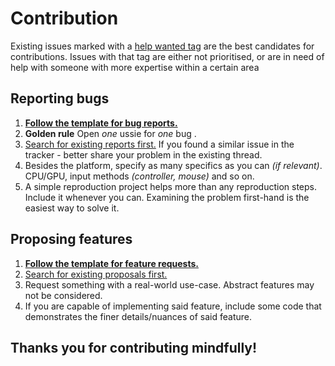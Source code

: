 # Contribution

Existing issues marked with a [help wanted tag](https://github.com/ninetailsrabbit/indie-blueprint-scene-transition/labels/help%20wanted) are the best candidates for contributions. Issues with that tag are either not prioritised, or are in need of help with someone with more expertise within a certain area

## Reporting bugs

1. **[Follow the template for bug reports.](https://github.com/ninetailsrabbit/indie-blueprint-scene-transition/issues/new?assignees=ninetailsrabbit&labels=%F0%9F%90%9B+bug&projects=&template=bug_report.md&title)**
2. **Golden rule** Open _one_ ussie for _one_ bug .
3. [Search for existing reports first.](https://github.com/ninetailsrabbit/indie-blueprint-scene-transition/issues) If you found a similar issue in the tracker - better share your problem in the existing thread.
4. Besides the platform, specify as many specifics as you can _(if relevant)_. CPU/GPU, input methods _(controller, mouse)_ and so on.
5. A simple reproduction project helps more than any reproduction steps. Include it whenever you can. Examining the problem first-hand is the easiest way to solve it.

## Proposing features

1. **[Follow the template for feature requests.](https://github.com/ninetailsrabbit/indie-blueprint-scene-transition/issues/new?assignees=ninetailsrabbit&labels=%E2%AD%90+feature&projects=&template=feature_request.md&title)**
2. [Search for existing proposals first.](https://github.com/ninetailsrabbit/indie-blueprint-scene-transition/issues)
3. Request something with a real-world use-case. Abstract features may not be considered.
4. If you are capable of implementing said feature, include some code that demonstrates the finer details/nuances of said feature.

## Thanks you for contributing mindfully!
